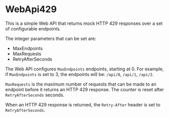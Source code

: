 # WebApi429

This is a simple Web API that returns mock HTTP 429 responses over a set of configurable endpoints.

The integer parameters that can be set are:

- MaxEndpoints
- MaxRequests
- RetryAfterSeconds

The Web API configures `MaxEndpoints` endpoints, starting at 0. For example, if `MaxEndpoints` is set to 3, the endpoints will be: `/api/0`, `/api/1`, `/api/2`.

`MaxRequests` is the maximum number of requests that can be made to an endpoint before it returns an HTTP 429 response. The counter is reset after `RetryAfterSeconds` seconds.

When an HTTP 429 response is returned, the `Retry-After` header is set to `RetryAfterSeconds`.